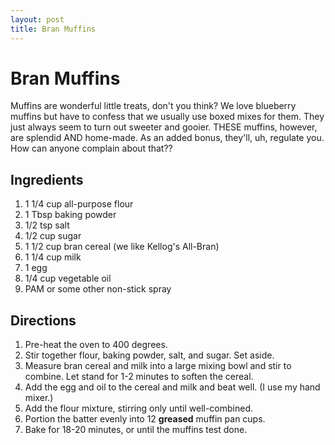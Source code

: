 ```yaml
---
layout: post
title: Bran Muffins
---
```


# Bran Muffins
Muffins are wonderful little treats, don't you think? We love blueberry muffins but have to confess that we usually use boxed mixes
for them. They just always seem to turn out sweeter and gooier. THESE muffins, however, are splendid AND home-made. As an added bonus,
they'll, uh, regulate you. How can anyone complain about that??

## Ingredients 
1. 1 1/4 cup all-purpose flour
1. 1 Tbsp baking powder
1. 1/2 tsp salt
1. 1/2 cup sugar
1. 1 1/2 cup bran cereal (we like Kellog's All-Bran)
1. 1 1/4 cup milk
1. 1 egg
1. 1/4 cup vegetable oil
1. PAM or some other non-stick spray

## Directions
1. Pre-heat the oven to 400 degrees.
1. Stir together flour, baking powder, salt, and sugar. Set aside.
1. Measure bran cereal and milk into a large mixing bowl and stir to combine. Let stand for 1-2 minutes to soften the cereal.
1. Add the egg and oil to the cereal and milk and beat well. (I use my hand mixer.)
1. Add the flour mixture, stirring only until well-combined. 
1. Portion the batter evenly into 12 **greased** muffin pan cups. 
1. Bake for 18-20 minutes, or until the muffins test done.